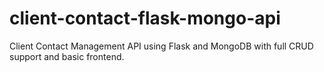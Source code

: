 # client-contact-flask-mongo-api
Client Contact Management API using Flask and MongoDB with full CRUD support and basic frontend.
